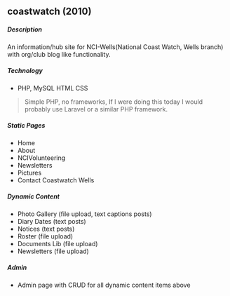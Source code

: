## coastwatch (2010)

##### Description
An information/hub site for NCI-Wells(National Coast Watch, Wells branch) with org/club blog like functionality.

##### Technology
- PHP, MySQL HTML CSS

> Simple PHP, no frameworks, If I were doing this today I
> would probably use Laravel or a similar PHP framework.

##### Static Pages
- Home
- About
- NCIVolunteering
- Newsletters
- Pictures
- Contact Coastwatch Wells

##### Dynamic Content
- Photo Gallery (file upload, text captions posts)
- Diary Dates (text posts)
- Notices (text posts)
- Roster (file upload)
- Documents Lib (file upload)
- Newsletters (file upload)

##### Admin
- Admin page with CRUD for all dynamic content items above
